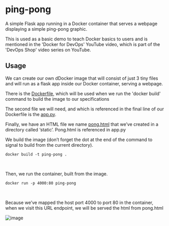# ping-pong

A simple Flask app running in a Docker container that serves a webpage displaying a simple ping-pong graphic.

This is used as a basic demo to teach Docker basics to users and is mentioned in the 'Docker for DevOps' YouTube video, which is part of the 'DevOps Shop' video series on YouTube.

## Usage

We can create our own dDocker image that will consist of just 3 tiny files and will run as a flask app inside our Docker container, serving a webpage.

There is the [Dockerfile](https://github.com/xanderstevenson/ping-pong/blob/main/Dockerfile), which will be used when we run the 'docker build' command to build the image to our specifications

The second file we will need, and which is referenced in the final line of our Dockerfile is the [app.py](https://github.com/xanderstevenson/ping-pong/blob/main/app.py).

Finally, we have an HTML file we name [pong.html](https://github.com/xanderstevenson/ping-pong/blob/main/static/pong.html) that we’ve created in a directory called ‘static’. Pong.html is referenced in app.py


We build the image (don’t forget the dot at the end of the command to signal to build from the current directory). 

```docker build -t ping-pong .```

<br>

Then, we run the container, built from the image.

```docker run -p 4000:80 ping-pong```

<br>

Because we’ve mapped the host port 4000 to port 80 in the container, when we visit this URL endpoint, we will be served the html from pong.html

![image](https://github.com/xanderstevenson/ping-pong/assets/27918923/f0f0183b-e0f1-4461-b327-bd9c199c8ab6)
